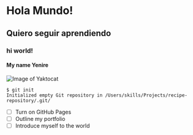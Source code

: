 # Hola Mundo!
## Quiero seguir aprendiendo
### hi world!
#### My name Yenire 
![Image of Yaktocat](https://octodex.github.com/images/yaktocat.png)
```
$ git init
Initialized empty Git repository in /Users/skills/Projects/recipe-repository/.git/
```


- [ ] Turn on GitHub Pages
- [ ] Outline my portfolio
- [ ] Introduce myself to the world
